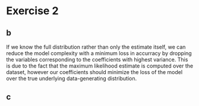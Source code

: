 # Exercise 2

## b

If we know the full distribution rather than only the estimate itself, we can reduce the model complexity with a minimum loss in accurracy by dropping the variables corresponding to the coefficients with highest variance. This is due to the fact that the maximum likelihood estimate is computed over the dataset, however our coefficients should minimize the loss of the model over the true underlying data-generating distribution.

## c

